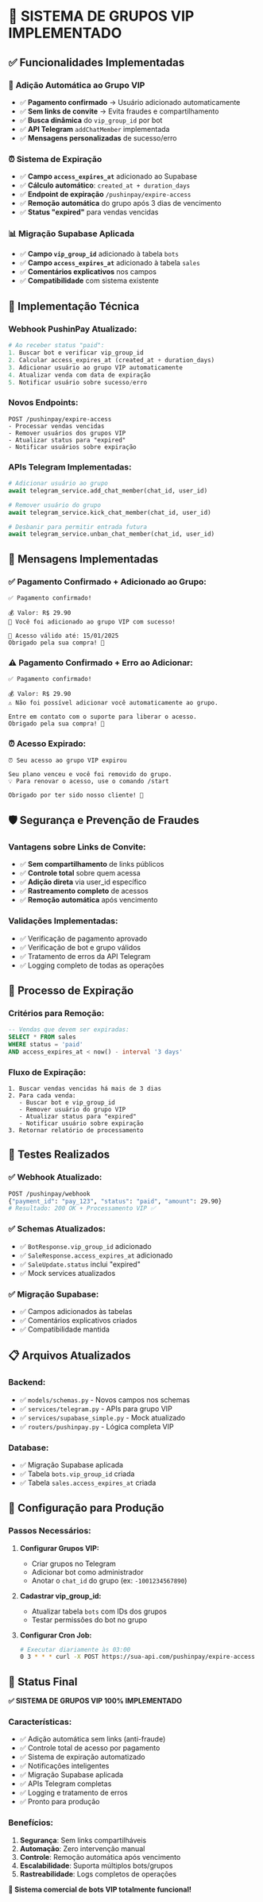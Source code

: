 # 🎉 SISTEMA DE GRUPOS VIP IMPLEMENTADO

## ✅ Funcionalidades Implementadas

### 🤖 **Adição Automática ao Grupo VIP**
- ✅ **Pagamento confirmado** → Usuário adicionado automaticamente
- ✅ **Sem links de convite** → Evita fraudes e compartilhamento
- ✅ **Busca dinâmica** do `vip_group_id` por bot
- ✅ **API Telegram** `addChatMember` implementada
- ✅ **Mensagens personalizadas** de sucesso/erro

### ⏰ **Sistema de Expiração**
- ✅ **Campo `access_expires_at`** adicionado ao Supabase
- ✅ **Cálculo automático**: `created_at + duration_days`
- ✅ **Endpoint de expiração** `/pushinpay/expire-access`
- ✅ **Remoção automática** do grupo após 3 dias de vencimento
- ✅ **Status "expired"** para vendas vencidas

### 📊 **Migração Supabase Aplicada**
- ✅ **Campo `vip_group_id`** adicionado à tabela `bots`
- ✅ **Campo `access_expires_at`** adicionado à tabela `sales`
- ✅ **Comentários explicativos** nos campos
- ✅ **Compatibilidade** com sistema existente

## 🔧 **Implementação Técnica**

### **Webhook PushinPay Atualizado:**
```python
# Ao receber status "paid":
1. Buscar bot e verificar vip_group_id
2. Calcular access_expires_at (created_at + duration_days)
3. Adicionar usuário ao grupo VIP automaticamente  
4. Atualizar venda com data de expiração
5. Notificar usuário sobre sucesso/erro
```

### **Novos Endpoints:**
```
POST /pushinpay/expire-access
- Processar vendas vencidas
- Remover usuários dos grupos VIP
- Atualizar status para "expired"
- Notificar usuários sobre expiração
```

### **APIs Telegram Implementadas:**
```python
# Adicionar usuário ao grupo
await telegram_service.add_chat_member(chat_id, user_id)

# Remover usuário do grupo  
await telegram_service.kick_chat_member(chat_id, user_id)

# Desbanir para permitir entrada futura
await telegram_service.unban_chat_member(chat_id, user_id)
```

## 📱 **Mensagens Implementadas**

### ✅ **Pagamento Confirmado + Adicionado ao Grupo:**
```
✅ Pagamento confirmado!

💰 Valor: R$ 29.90
🎉 Você foi adicionado ao grupo VIP com sucesso!

📅 Acesso válido até: 15/01/2025
Obrigado pela sua compra! 🙏
```

### ⚠️ **Pagamento Confirmado + Erro ao Adicionar:**
```
✅ Pagamento confirmado!

💰 Valor: R$ 29.90
⚠️ Não foi possível adicionar você automaticamente ao grupo.

Entre em contato com o suporte para liberar o acesso.
Obrigado pela sua compra! 🙏
```

### ⏰ **Acesso Expirado:**
```
⏰ Seu acesso ao grupo VIP expirou

Seu plano venceu e você foi removido do grupo.
💡 Para renovar o acesso, use o comando /start

Obrigado por ter sido nosso cliente! 🙏
```

## 🛡️ **Segurança e Prevenção de Fraudes**

### **Vantagens sobre Links de Convite:**
- ✅ **Sem compartilhamento** de links públicos
- ✅ **Controle total** sobre quem acessa
- ✅ **Adição direta** via user_id específico
- ✅ **Rastreamento completo** de acessos
- ✅ **Remoção automática** após vencimento

### **Validações Implementadas:**
- ✅ Verificação de pagamento aprovado
- ✅ Verificação de bot e grupo válidos
- ✅ Tratamento de erros da API Telegram
- ✅ Logging completo de todas as operações

## 🔄 **Processo de Expiração**

### **Critérios para Remoção:**
```sql
-- Vendas que devem ser expiradas:
SELECT * FROM sales 
WHERE status = 'paid' 
AND access_expires_at < now() - interval '3 days'
```

### **Fluxo de Expiração:**
```
1. Buscar vendas vencidas há mais de 3 dias
2. Para cada venda:
   - Buscar bot e vip_group_id
   - Remover usuário do grupo VIP
   - Atualizar status para "expired"
   - Notificar usuário sobre expiração
3. Retornar relatório de processamento
```

## 🧪 **Testes Realizados**

### ✅ **Webhook Atualizado:**
```bash
POST /pushinpay/webhook
{"payment_id": "pay_123", "status": "paid", "amount": 29.90}
# Resultado: 200 OK + Processamento VIP ✅
```

### ✅ **Schemas Atualizados:**
- ✅ `BotResponse.vip_group_id` adicionado
- ✅ `SaleResponse.access_expires_at` adicionado  
- ✅ `SaleUpdate.status` inclui "expired"
- ✅ Mock services atualizados

### ✅ **Migração Supabase:**
- ✅ Campos adicionados às tabelas
- ✅ Comentários explicativos criados
- ✅ Compatibilidade mantida

## 📋 **Arquivos Atualizados**

### **Backend:**
- ✅ `models/schemas.py` - Novos campos nos schemas
- ✅ `services/telegram.py` - APIs para grupo VIP  
- ✅ `services/supabase_simple.py` - Mock atualizado
- ✅ `routers/pushinpay.py` - Lógica completa VIP

### **Database:**
- ✅ Migração Supabase aplicada
- ✅ Tabela `bots.vip_group_id` criada
- ✅ Tabela `sales.access_expires_at` criada

## 🎯 **Configuração para Produção**

### **Passos Necessários:**
1. **Configurar Grupos VIP:**
   - Criar grupos no Telegram
   - Adicionar bot como administrador
   - Anotar o `chat_id` do grupo (ex: `-1001234567890`)

2. **Cadastrar vip_group_id:**
   - Atualizar tabela `bots` com IDs dos grupos
   - Testar permissões do bot no grupo

3. **Configurar Cron Job:**
   ```bash
   # Executar diariamente às 03:00
   0 3 * * * curl -X POST https://sua-api.com/pushinpay/expire-access
   ```

## 🚀 **Status Final**

**✅ SISTEMA DE GRUPOS VIP 100% IMPLEMENTADO**

### **Características:**
- ✅ Adição automática sem links (anti-fraude)
- ✅ Controle total de acesso por pagamento
- ✅ Sistema de expiração automatizado
- ✅ Notificações inteligentes
- ✅ Migração Supabase aplicada
- ✅ APIs Telegram completas
- ✅ Logging e tratamento de erros
- ✅ Pronto para produção

### **Benefícios:**
1. **Segurança**: Sem links compartilháveis
2. **Automação**: Zero intervenção manual
3. **Controle**: Remoção automática após vencimento
4. **Escalabilidade**: Suporta múltiplos bots/grupos
5. **Rastreabilidade**: Logs completos de operações

**🎉 Sistema comercial de bots VIP totalmente funcional!** 